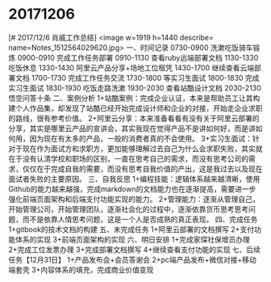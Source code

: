 # 20171206

[# 2017/12/6 肖威工作总结]
<image w=1919 h=1440 describe= name=Notes_1512564029620.jpg>
一、时间记录
0730-0900 洗漱吃饭骑车锻炼
0900-0910 完成工作任务部署
0910-1130 查看ruby远端部署文档
1130-1330 吃饭休息
1330-1430 阿里云产品分享+场地工位租凭
1430-1700 继续查看云端部署文档
1700-1730 完成工作任务交流
1730-1800 等实习生面试
1800-1830 完成实习生面试
1830-1930 吃饭走路洗漱
1930-2030 查看站酷设计文档
2030-2130 悟空问答十条
二、案例分析
1+站酷案例：完成企业认证，本来是帮助员工让其构建个人作品集，却发现了站酷已经开始完成设计师和企业的对接，开始走企业求职的路线，很有参考价值。
2+阿里云分享：本来准备看看有没有关于阿里云部署的分享，其实是哪里云产品的宣讲会，其实我现在觉得产品不是讲如何好，而是讲如何用，因为现在有太多的产品，一般的消费者真的不会使用。
3+实习生面试：针对于现在作为面试方和求职方，更加能够理解过去自己为什么会求职失败，其实就在于没有认清学校和职场的区别，一直在思考自己的需求，而没有思考公司的需求，仅仅在于完成自我的需要，而没有思考自我价值的产出，这是我过去以及现在面试者失败的主要原因。
三、自我反思
1+编程技能：逻辑体系越来越清晰，使用Github的能力越来越强，完成markdown的文档能力也在逐渐提高，需要进一步强化前端页面架构和后端支付功能实现的能力。
2+管理能力：逐渐从管理自己，开始管理公司，开始管理团队，逐渐社会化的过程中，逐渐依靠货币思考思考问题，而不是依靠人情思考问题，这是一个人是否成熟的真正表现。
四、完成任务
1+gitbook的技术文档的构建
五、未完成任务
1+阿里云部署的文档撰写
2+支付功能体系的实现
3+前端页面架构的实现
六、明日安排
1+完成家琛社保增员办理
2+完成工位发票办理
3+完成部署文档撰写
4+继续查看支付功能的实现
七、后续任务【12月31日】
1+产品发布会+会员答谢会
2+pc端产品发布+微信对接+移动端套壳
3+内容体系的填充，完成商业价值变现
